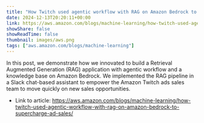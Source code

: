 ```yaml
---
title: "How Twitch used agentic workflow with RAG on Amazon Bedrock to supercharge ad sales"
date: 2024-12-13T20:20:11+00:00
link: https://aws.amazon.com/blogs/machine-learning/how-twitch-used-agentic-workflow-with-rag-on-amazon-bedrock-to-supercharge-ad-sales/
showShare: false
showReadTime: false
thumbnail: images/aws.png
tags: ["aws.amazon.com/blogs/machine-learning"]
---
```

In this post, we demonstrate how we innovated to build a Retrieval Augmented Generation (RAG) application with agentic workflow and a knowledge base on Amazon Bedrock. We implemented the RAG pipeline in a Slack chat-based assistant to empower the Amazon Twitch ads sales team to move quickly on new sales opportunities.

- Link to article: https://aws.amazon.com/blogs/machine-learning/how-twitch-used-agentic-workflow-with-rag-on-amazon-bedrock-to-supercharge-ad-sales/